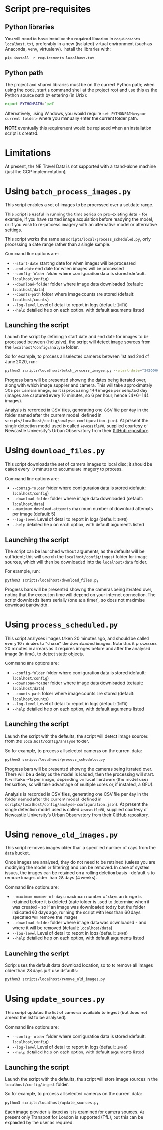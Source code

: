 # Script pre-requisites

## Python libraries

You will need to have installed the required libraries in `requirements-localhost.txt`, preferably in a new
(isolated) virtual environment (such as Anaconda, venv, virtualenv). Install the libraries with:

`pip install -r requirements-localhost.txt`

## Python path

The project and shared libraries must be on the current Python path; when using the code, start a command shell
at the project root and use this as the Python source path by entering (in Unix):
```bash
export PYTHONPATH=`pwd`
```

Alternatively, using Windows, you would require `set PYTHONPATH=<your current folder>` where
you manually enter the current folder path.

**NOTE** eventually this requirement would be replaced when an installation script
is created.


# Limitations

At present, the NE Travel Data is not supported with a stand-alone machine (just the GCP implementation).


# Using `batch_process_images.py`

This script enables a set of images to be processed over a set date range.

This script is useful in running the time series on pre-existing data - for example, if you have started image
acquisition before readying the model, or if you wish to re-process imagery with an alternative model or
alternative settings.

This script works the same as `scripts/local/process_scheduled.py`, only processing a date range rather
than a single sample.

Command line options are:
* `--start-date` starting date for when images will be processed
* `--end-date` end date for when images will be processed
* `--config-folder` folder where configuration data is stored (default: `localhost/config`)
* `--download-folder` folder where image data downloaded (default: `localhost/data`)
* `--counts-path` folder where image counts are stored (default: `localhost/counts`)
* `--log-level` Level of detail to report in logs (default: `INFO`)
* `--help` detailed help on each option, with default arguments listed

## Launching the script

Launch the script by defining a start date and end date for images to be processed
between (inclusive), the script will detect image sources from the `localhost/config/analyse` folder.

So for example, to process all selected cameras between 1st and 2nd of June 2020, run:
```bash
python3 scripts/localhost/batch_process_images.py --start-date="20200601" --end-date="20200602"
```

Progress bars will be presented showing the dates being iterated over, along with which image
supplier and camera. This will take approximately 30s per camera image, as it is processing
144 images per selected day (images are captured every 10 minutes, so 6 per hour; hence 24*6=144 images).

Analysis is recorded in CSV files, generating one CSV file per day in the folder named after the current
model (defined in `scripts/localhost/config/analyse-configuration.json`).
At present the single detection model used is called `NewcastleV0`, supplied courtesy of
Newcastle University's Urban Observatory from their [GitHub repository](https://github.com/TomKomar/uo-object_counting).


# Using `download_files.py`

This script downloads the set of camera images to local disc; it should be called every 10 minutes to
accumulate imagery to process.

Command line options are:
* `--config-folder` folder where configuration data is stored (default: `localhost/config`)
* `--download-folder` folder where image data downloaded (default: `localhost/data`)
* `--maximum-download-attempts` maximum number of download attempts per image (default: 5)
* `--log-level` Level of detail to report in logs (default: `INFO`)
* `--help` detailed help on each option, with default arguments listed

## Launching the script

The script can be launched without arguments, as the defaults will be sufficient;
this will search the `localhost/config/ingest` folder for image sources, which will then
be downloaded into the `localhost/data` folder.

For example, run:
```bash
python3 scripts/localhost/download_files.py
```

Progress bars will be presented showing the cameras being iterated over, noting that the execution time will
depend on your internet connection. The script downloads items serially (one at a timer), so does not maximise
download bandwidth.


# Using `process_scheduled.py`

This script analyses images taken 20 minutes ago, and should be called every 10 minutes to "chase" the downloaded
images. Note that it processes 20 minutes in arrears as it requires images before and after the analysed image
(in time), to detect static objects.

Command line options are:
* `--config-folder` folder where configuration data is stored (default: `localhost/config`)
* `--download-folder` folder where image data downloaded (default: `localhost/data`)
* `--counts-path` folder where image counts are stored (default: `localhost/counts`)
* `--log-level` Level of detail to report in logs (default: `INFO`)
* `--help` detailed help on each option, with default arguments listed

## Launching the script

Launch the script with the defaults, the script will detect image sources from the `localhost/config/analyse` folder.

So for example, to process all selected cameras on the current data:
```bash
python3 scripts/localhost/process_scheduled.py
```

Progress bars will be presented showing the cameras being iterated over. There will be a delay as the model
is loaded, then the processing will start. It will take ~1s per image, depending on local hardware
(the model uses tensorflow, so will take advantage of multiple cores or, if installed, a GPU).

Analysis is recorded in CSV files, generating one CSV file per day in the folder named after the current
model (defined in `scripts/localhost/config/analyse-configuration.json`).
At present the single detection model used is called `NewcastleV0`, supplied courtesy of
Newcastle University's Urban Observatory from their [GitHub repository](https://github.com/TomKomar/uo-object_counting).


# Using `remove_old_images.py`

This script removes images older than a specified number of days from the `data` bucket.

Once images are analysed, they do not need to be retained (unless you are modifying the model or filtering)
and can be removed. In case of system issues, the images can be retained on a rolling deletion basis - default
is to remove images older than 28 days (4 weeks).

Command line options are:
* `--maximum-number-of-days` maximum number of days an image is retained before it is deleted (date folder is
used to determine when it was created - so if an image was downloaded today but the folder indicated 60 days ago,
running the script with less than 60 days specified will remove the image)
* `--download-folder` folder where image data was downloaded - and where it will be removed (default: `localhost/data`)
* `--log-level` Level of detail to report in logs (default: `INFO`)
* `--help` detailed help on each option, with default arguments listed

## Launching the script

Script uses the default data download location, so to to remove all images older than 28 days just use defaults:
```bash
python3 scripts/localhost/remove_old_images.py
```


# Using `update_sources.py`

This script updates the list of cameras available to ingest (but does not amend the list to be analysed).

Command line options are:
* `--config-folder` folder where configuration data is stored (default: `localhost/config`)
* `--log-level` Level of detail to report in logs (default: `INFO`)
* `--help` detailed help on each option, with default arguments listed

## Launching the script

Launch the script with the defaults, the script will store image sources in the `localhost/config/ingest` folder.

So for example, to process all selected cameras on the current data:
```bash
python3 scripts/localhost/update_sources.py
```

Each image provider is listed as it is examined for camera sources. At present only Transport for London
is supported (TfL), but this can be expanded by the user as required.
